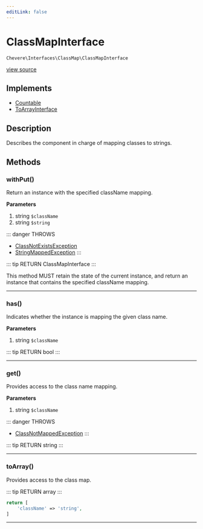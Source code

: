 ```yaml
---
editLink: false
---
```


# ClassMapInterface

`Chevere\Interfaces\ClassMap\ClassMapInterface`

[view source](https://github.com/chevere/chevere/blob/master/interfaces/ClassMap/ClassMapInterface.php)

## Implements

- [Countable](https://www.php.net/manual/class.countable)
- [ToArrayInterface](../To/ToArrayInterface.md)

## Description

Describes the component in charge of mapping classes to strings.

## Methods

### withPut()

Return an instance with the specified className mapping.

**Parameters**

1. string `$className`
2. string `$string`

::: danger THROWS
- [ClassNotExistsException](../../Exceptions/ClassMap/ClassNotExistsException.md)
- [StringMappedException](../../Exceptions/ClassMap/StringMappedException.md)
:::

::: tip RETURN
ClassMapInterface
:::

This method MUST retain the state of the current instance, and return
an instance that contains the specified className mapping.

---

### has()

Indicates whether the instance is mapping the given class name.

**Parameters**

1. string `$className`

::: tip RETURN
bool
:::

---

### get()

Provides access to the class name mapping.

**Parameters**

1. string `$className`

::: danger THROWS
- [ClassNotMappedException](../../Exceptions/ClassMap/ClassNotMappedException.md)
:::

::: tip RETURN
string
:::

---

### toArray()

Provides access to the class map.

::: tip RETURN
array
:::

```php
return [
    'className' => 'string',
]
```

---
